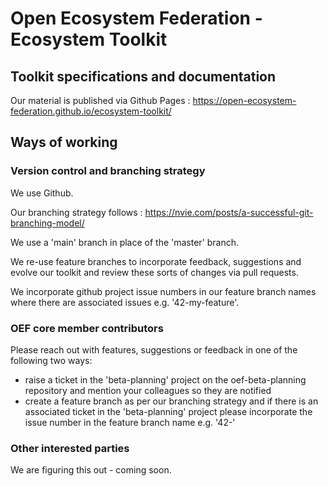 # Open Ecosystem Federation - Ecosystem Toolkit

## Toolkit specifications and documentation

Our material is published via Github Pages : https://open-ecosystem-federation.github.io/ecosystem-toolkit/

## Ways of working

### Version control and branching strategy

We use Github.

Our branching strategy follows : https://nvie.com/posts/a-successful-git-branching-model/

We use a 'main' branch in place of the 'master' branch.

We re-use feature branches to incorporate feedback, suggestions and evolve our toolkit and review these sorts of changes via pull requests.

We incorporate github project issue numbers in our feature branch names where there are associated issues e.g. '42-my-feature'.

### OEF core member contributors

Please reach out with features, suggestions or feedback in one of the following two ways:

* raise a ticket in the 'beta-planning' project on the oef-beta-planning repository and mention your colleagues so they are notified
* create a feature branch as per our branching strategy and if there is an associated ticket in the 'beta-planning' project please incorporate the issue number in the feature branch name e.g. '42-'

### Other interested parties

We are figuring this out - coming soon.
